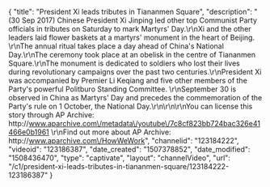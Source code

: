 {
    "title": "President Xi leads tributes in Tiananmen Square",
    "description": "(30 Sep 2017) Chinese President Xi Jinping led other top Communist Party officials in tributes on Saturday to mark Martyrs' Day.\r\nXi and the other leaders laid flower baskets at a martyrs' monument in the heart of Beijing. \r\nThe annual ritual takes place a day ahead of China's National Day.\r\nThe ceremony took place at an obelisk in the centre of Tiananmen Square.\r\nThe monument is dedicated to soldiers who lost their lives during revolutionary campaigns over the past two centuries.\r\nPresident Xi was accompanied by Premier Li Keqiang and five other members of the Party's powerful Politburo Standing Committee. \r\nSeptember 30 is observed in China as Martyrs' Day and precedes the commemoration of the Party's rule on 1 October, the National Day.\r\n\r\n\r\nYou can license this story through AP Archive: http:\/\/www.aparchive.com\/metadata\/youtube\/7c8cf823bb724bac326e41466e0b1961 \r\nFind out more about AP Archive: http:\/\/www.aparchive.com\/HowWeWork",
    "channelid": "123184222",
    "videoid": "123186387",
    "date_created": "1507378852",
    "date_modified": "1508436470",
    "type": "captivate",
    "layout": "channelVideo",
    "url": "\/c1\/president-xi-leads-tributes-in-tiananmen-square\/123184222-123186387"
}